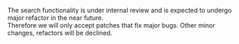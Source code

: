 The search functionality is under internal review and is expected to undergo major refactor in the near future. \
Therefore we will only accept patches that fix major bugs. Other minor changes, refactors will be declined.
